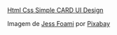 [Html Css Simple CARD UI Design ](https://www.youtube.com/watch?v=ZiqBNXQPutE)

Imagem de [Jess Foami](https://pixabay.com/pt/users/cuncon-3452518/?utm_source=link-attribution&amp;utm_medium=referral&amp;utm_campaign=image&amp;utm_content=1721429) por [Pixabay](https://pixabay.com/pt//?utm_source=link-attribution&amp;utm_medium=referral&amp;utm_campaign=image&amp;utm_content=1721429)